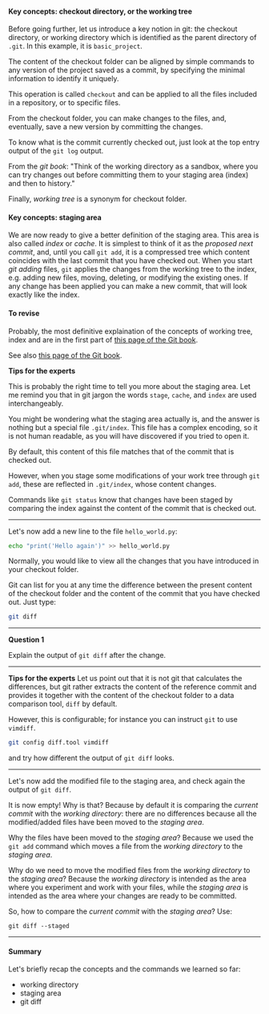 #### Key concepts: checkout directory, or the working tree

Before going further, let us introduce a key notion in git: the checkout directory, or working directory
 which is identified as the parent directory of ``.git``. In this example, it is `basic_project`.

The content of the checkout folder can be aligned by simple commands to any version
 of the project saved as a commit, by specifying the minimal information to identify it uniquely.

This operation is called ``checkout`` and can be applied
 to all the files included in a repository, or to specific files.
  
From the checkout folder, you can make changes to the files, and, eventually,
 save a new version by committing the changes.

To know what is the commit currently checked out, just look at the top entry output
 of the ``git log`` output.

From the _git book_: 
"Think of the working directory as a sandbox,
 where you can try changes out before committing them to your staging area (index) and then to history."

Finally, _working tree_ is a synonym for checkout folder.

#### Key concepts: staging area

We are now ready to give a better definition of the staging area. This area is also called _index_ or _cache_. 
It is simplest to think of it as the _proposed next commit_, and, until you call ``git add``, it is a compressed tree which content 
coincides with the last commit that you have checked out.
When you start _git adding_ files, ``git`` applies the changes from the working tree to the index,
e.g. adding new files, moving, deleting, or modifying the existing ones. If any change has been applied you can make a new commit,
 that will look exactly like the index.

#### To revise 
Probably, the most definitive explaination of the concepts of working tree, index and are in the first part 
of [this page of the Git book](https://git-scm.com/book/en/v2/Git-Tools-Reset-Demystified).

See also [this page of the Git book](https://git-scm.com/book/it/v2/Git-Basics-Recording-Changes-to-the-Repository).


__Tips for the experts__

This is probably the right time to tell you more about the staging area. Let me remind you that
in git jargon the words `stage`, `cache`, and `index` are used interchangeably.

You might be wondering what the staging area actually is, and the answer is nothing but a special
file ``.git/index``. This file has a complex encoding, so it is not human readable,
 as you will have discovered if you tried to open it.

By default, this content of this file matches that of the commit that is checked out.

However, when you stage some modifications of your work tree through ``git add``,
 these are reflected in ``.git/index``, whose content changes.

Commands like ``git status`` know that changes have been staged by comparing
 the index against the content of the commit that is checked out.

---


Let's now add a new line to the file ``hello_world.py``:

```bash
echo "print('Hello again')" >> hello_world.py
```

Normally, you would like to view all the changes that you have
introduced in your checkout folder.

Git can list for you at any time the difference between the present content of the checkout folder and the content of
 the commit that you have checked out. Just type:

```bash
git diff
```

---

__Question 1__

Explain the output of ``git diff`` after the change.

---


__Tips for the experts__
Let us point out that it is not git that calculates the differences, but git rather extracts the content of the reference commit
and provides it together with the content of the checkout folder to a data comparison tool, ``diff`` by default.

However, this is configurable; for instance you can instruct ``git`` to use ``vimdiff``.

```bash
git config diff.tool vimdiff
```
and try how different the output of `git diff` looks.


---

Let's now add the modified file to the staging area,
and check again the output of `git diff`. 

It is now empty! Why is that? Because by default it is comparing the *current commit* with the *working directory*:
there are no differences because all the modified/added files have been
moved to the *staging area*.

Why the files have been moved to the *staging area*? Because we used the
`git add` command which moves a file from the *working directory* to the
*staging area*.

Why do we need to move the modified files from the *working directory* to the
*staging area*? Because the *working directory* is intended as the area
where you experiment and work with your files, while the *staging area* 
is intended as the area where your changes are ready to be committed.

So, how to compare the *current commit* with the *staging area*? Use:

`git diff --staged`

---

#### Summary
Let's briefly recap the concepts and the commands we learned so far:
- working directory
- staging area
- git diff

